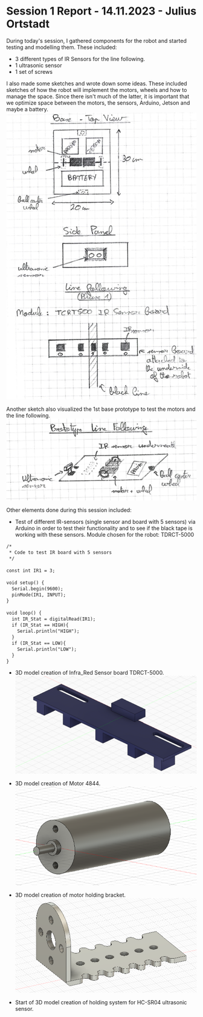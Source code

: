 # Session 1 Report - 14.11.2023 - Julius Ortstadt

During today's session, I gathered components for the robot and started testing and modelling them.
These included:
- 3 different types of IR Sensors for the line following.
- 1 ultrasonic sensor
- 1 set of screws

I also made some sketches and wrote down some ideas. These included sketches of how the robot will implement the motors, wheels and how to manage the space. Since there isn't much of the latter, it is important that we optimize space between the motors, the sensors, Arduino, Jetson and maybe a battery.\
![Sketch 1](/Documentation/Session_Reports/Julius/Pictures/Session_1/Sketch_1.png)

Another sketch also visualized the 1st base prototype to test the motors and the line following.
![Sketch 2](/Documentation/Session_Reports/Julius/Pictures/Session_1/Sketch_2.png)

Other elements done during this session included:

- Test of different IR-sensors (single sensor and board with 5 sensors) via Arduino in order to test their functionality and to see if the black tape is working with these sensors. Module chosen for the robot: TDRCT-5000
```
/*
 * Code to test IR board with 5 sensors
 */

const int IR1 = 3;

void setup() {
  Serial.begin(9600);
  pinMode(IR1, INPUT);
}

void loop() {
  int IR_Stat = digitalRead(IR1);
  if (IR_Stat == HIGH){
    Serial.println("HIGH");
  }
  if (IR_Stat == LOW){
    Serial.println("LOW");
  }
}
```

- 3D model creation of Infra_Red Sensor board TDRCT-5000.
![TDRCT-5000](/Documentation/Session_Reports/Julius/Pictures/Session_1/CAD_Board.png)


- 3D model creation of Motor 4844.
![Motor-4844](/Documentation/Session_Reports/Julius/Pictures/Session_1/Motor4844.png)

- 3D model creation of motor holding bracket.
![Bracket](/Documentation/Session_Reports/Julius/Pictures/Session_1/Motor_Bracket.png)


- Start of 3D model creation of holding system for HC-SR04 ultrasonic sensor.





